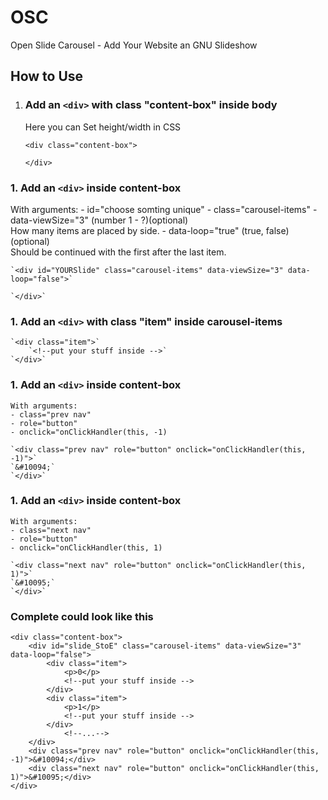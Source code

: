 # OSC
Open Slide Carousel - Add Your Website an GNU Slideshow 

## How to Use
1. ### Add an `<div>` with class "content-box" inside body
	Here you can Set height/width in CSS
   
   	`<div class="content-box">`
    
   	`</div>`
   
### 1. Add an `<div>` inside content-box
With arguments:
 	- id="choose somting unique"
 	- class="carousel-items"
 	- data-viewSize="3" (number 1 - ?)(optional)
   	  <br>How many items are placed by side. 
 	- data-loop="true" (true, false)(optional)
   	  <br>Should be continued with the first after the last item.
  
  	`<div id="YOURSlide" class="carousel-items" data-viewSize="3" data-loop="false">`
    
  	`</div>`
  
### 1. Add an `<div>` with class "item" inside carousel-items
  	`<div class="item">`
		`<!--put your stuff inside -->`					
   	`</div>`
  
### 1. Add an `<div>` inside content-box
  	With arguments:
 	- class="prev nav"
 	- role="button"
 	- onclick="onClickHandler(this, -1)
  
  	`<div class="prev nav" role="button" onclick="onClickHandler(this, -1)">`
	`&#10094;`
  	`</div>`
  
### 1. Add an `<div>` inside content-box
  	With arguments:
 	- class="next nav"
 	- role="button"
 	- onclick="onClickHandler(this, 1)
  
  	`<div class="next nav" role="button" onclick="onClickHandler(this, 1)">`
	`&#10095;`
  	`</div>`
  
### Complete could look like this
```
<div class="content-box">
	<div id="slide_StoE" class="carousel-items" data-viewSize="3" data-loop="false">
		<div class="item">
			<p>0</p>
			<!--put your stuff inside -->				
		</div>
		<div class="item">
			<p>1</p>
			<!--put your stuff inside -->
		</div>
        	<!--...-->
	</div>
	<div class="prev nav" role="button" onclick="onClickHandler(this, -1)">&#10094;</div>
	<div class="next nav" role="button" onclick="onClickHandler(this, 1)">&#10095;</div>
</div>
```
